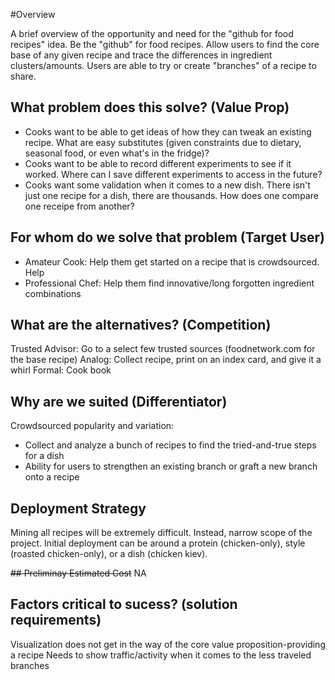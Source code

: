 #Overview

A brief overview of the opportunity and need for the "github for food recipes" idea. Be the "github" for food recipes. Allow users to find the core base of any given recipe and trace the differences in ingredient clusters/amounts. Users are able to try or create "branches" of a recipe to share.

## What problem does this solve? (Value Prop)
* Cooks want to be able to get ideas of how they can tweak an existing recipe. What are easy substitutes (given constraints due to dietary, seasonal food, or even what's in the fridge)?
* Cooks want to be able to record different experiments to see if it worked. Where can I save different experiments to access in the future?
* Cooks want some validation when it comes to a new dish. There isn't just one recipe for a dish, there are thousands. How does one compare one receipe from another? 

## For whom do we solve that problem (Target User)
* Amateur Cook: Help them get started on a recipe that is crowdsourced. Help 
* Professional Chef: Help them find innovative/long forgotten ingredient combinations

## What are the alternatives? (Competition)
Trusted Advisor: Go to a select few trusted sources (foodnetwork.com for the base recipe)
Analog: Collect recipe, print on an index card, and give it a whirl
Formal: Cook book


## Why are we suited (Differentiator)
Crowdsourced popularity and variation:
* Collect and analyze a bunch of recipes to find the tried-and-true steps for a dish
* Ability for users to strengthen an existing branch or graft a new branch onto a recipe

## Deployment Strategy
Mining all recipes will be extremely difficult. Instead, narrow scope of the project. Initial deployment can be around a protein (chicken-only), style (roasted chicken-only), or a dish (chicken kiev).

~~## Preliminay Estimated Cost~~
NA

## Factors critical to sucess? (solution requirements)
Visualization does not get in the way of the core value proposition-providing a recipe
Needs to show traffic/activity when it comes to the less traveled branches

